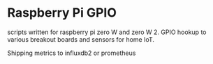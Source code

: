 # Raspberry Pi GPIO

scripts written for raspberry pi zero W and zero W 2. GPIO hookup to various breakout boards and sensors for home IoT.

Shipping metrics to influxdb2 or prometheus
